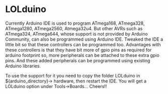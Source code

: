 LOLduino
========

Currently Arduino IDE is used to program ATmega168, ATmega328, ATmega1280, ATmega2560, Atmega32u4. But other AVRs such as ATmega324, ATmega644, whose support is not provided by Arduino Community, can also be programmed using Arduino IDE. Tweaked the IDE a little bit so that these controllers can be programmed too. Advantages with these controllers is that they have bit more of gpio pins as required for arduino footprint so, more peripherals can be attached to these extra gpio pins. And these added peripherals can be programmed using existing Arduino libraries. 

To use the support for it you need to copy the folder LOLduino in ${arduino_directory}-> hardware, then restart the IDE. You will get a LOLduino option under Tools->Boards...
Cheers!!
 
